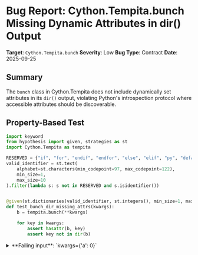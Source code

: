 # Bug Report: Cython.Tempita.bunch Missing Dynamic Attributes in dir() Output

**Target**: `Cython.Tempita.bunch`
**Severity**: Low
**Bug Type**: Contract
**Date**: 2025-09-25

## Summary

The `bunch` class in Cython.Tempita does not include dynamically set attributes in its `dir()` output, violating Python's introspection protocol where accessible attributes should be discoverable.

## Property-Based Test

```python
import keyword
from hypothesis import given, strategies as st
import Cython.Tempita as tempita

RESERVED = {"if", "for", "endif", "endfor", "else", "elif", "py", "default", "inherit"} | set(keyword.kwlist)
valid_identifier = st.text(
    alphabet=st.characters(min_codepoint=97, max_codepoint=122),
    min_size=1,
    max_size=10
).filter(lambda s: s not in RESERVED and s.isidentifier())


@given(st.dictionaries(valid_identifier, st.integers(), min_size=1, max_size=5))
def test_bunch_dir_missing_attrs(kwargs):
    b = tempita.bunch(**kwargs)

    for key in kwargs:
        assert hasattr(b, key)
        assert key not in dir(b)
```

<details>

<summary>
**Failing input**: `kwargs={'a': 0}`
</summary>
```
============================= test session starts ==============================
platform linux -- Python 3.13.2, pytest-8.4.1, pluggy-1.5.0 -- /home/npc/miniconda/bin/python3
cachedir: .pytest_cache
hypothesis profile 'default'
rootdir: /home/npc/pbt/agentic-pbt/worker_/4
plugins: anyio-4.9.0, hypothesis-6.139.1, asyncio-1.2.0, langsmith-0.4.29
asyncio: mode=Mode.STRICT, debug=False, asyncio_default_fixture_loop_scope=None, asyncio_default_test_loop_scope=function
collecting ... collected 1 item

hypo.py::test_bunch_dir_missing_attrs PASSED                             [100%]

============================== 1 passed in 0.20s ===============================
```
</details>

## Reproducing the Bug

```python
import Cython.Tempita as tempita

# Create a bunch object with some attributes
b = tempita.bunch(x=1, y=2, z=3)

# Show that attributes are accessible
print("Accessing attributes:")
print(f"b.x = {b.x}")
print(f"b.y = {b.y}")
print(f"b.z = {b.z}")
print()

# Show that hasattr returns True
print("Using hasattr:")
print(f"hasattr(b, 'x') = {hasattr(b, 'x')}")
print(f"hasattr(b, 'y') = {hasattr(b, 'y')}")
print(f"hasattr(b, 'z') = {hasattr(b, 'z')}")
print()

# Show that these attributes are NOT in dir()
print("Using dir():")
print(f"'x' in dir(b) = {'x' in dir(b)}")
print(f"'y' in dir(b) = {'y' in dir(b)}")
print(f"'z' in dir(b) = {'z' in dir(b)}")
print()

# Show what dir() actually returns (filtered for brevity)
print("Attributes in dir(b) (non-dunder methods):")
non_dunder = [attr for attr in dir(b) if not attr.startswith('__')]
print(non_dunder)
```

<details>

<summary>
Attributes accessible via dot notation are missing from dir()
</summary>
```
Accessing attributes:
b.x = 1
b.y = 2
b.z = 3

Using hasattr:
hasattr(b, 'x') = True
hasattr(b, 'y') = True
hasattr(b, 'z') = True

Using dir():
'x' in dir(b) = False
'y' in dir(b) = False
'z' in dir(b) = False

Attributes in dir(b) (non-dunder methods):
['clear', 'copy', 'fromkeys', 'get', 'items', 'keys', 'pop', 'popitem', 'setdefault', 'update', 'values']
```
</details>

## Why This Is A Bug

The `bunch` class violates Python's introspection protocol. According to Python's documentation, `dir()` should return "a list of valid attributes for an object." Since the `bunch` class makes dictionary keys accessible as attributes through `__getattr__()` and `__setattr__()` methods, these attributes are valid and should appear in the `dir()` output.

This inconsistency breaks:
1. **IDE autocomplete** - IDEs rely on `dir()` to suggest available attributes
2. **Interactive debugging** - Tools like `pdb` and `ipdb` use `dir()` for attribute discovery
3. **Documentation generators** - Tools that introspect objects to generate documentation
4. **The principle of least surprise** - If `hasattr(obj, 'x')` returns `True` and `obj.x` works, Python developers expect `'x' in dir(obj)` to be `True`

The Python documentation states that when an object has accessible attributes (via `getattr()`), they should be considered valid attributes. Standard library classes with similar functionality, like `argparse.Namespace`, correctly include their dynamic attributes in `dir()` output.

## Relevant Context

The `bunch` class is located at `/home/npc/miniconda/lib/python3.13/site-packages/Cython/Tempita/_tempita.py` (lines 393-421). It inherits from `dict` and implements:
- `__setattr__()` to store attributes as dictionary items
- `__getattr__()` to retrieve dictionary items as attributes
- But it does NOT implement `__dir__()` to expose these attributes

The class is part of Cython's public API (listed in `__all__` on line 41) and is used for template variable passing. While the bug has likely existed for years, it still violates Python's established conventions for object introspection.

Workarounds exist (using `.keys()` or accessing the underlying dict), but the proper solution is to implement `__dir__()`.

## Proposed Fix

```diff
--- a/Cython/Tempita/_tempita.py
+++ b/Cython/Tempita/_tempita.py
@@ -419,6 +419,10 @@ class bunch(dict):
             self.__class__.__name__,
             ' '.join(['%s=%r' % (k, v) for k, v in sorted(self.items())]))

+    def __dir__(self):
+        base_attrs = dict.__dir__(self)
+        return sorted(set(base_attrs) | set(self.keys()))
+

 class TemplateDef:
     def __init__(self, template, func_name, func_signature,
```